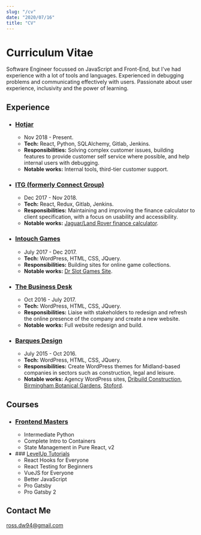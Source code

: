 ```yaml
---
slug: "/cv"
date: "2020/07/16"
title: "CV"
---
```

# Curriculum Vitae

Software Engineer focussed on JavaScript and Front-End, but I've had experience with a lot of tools and languages. Experienced in debugging problems and communicating effectively with users. Passionate about user experience, inclusivity and the power of learning.

## Experience

* ### [Hotjar](https://www.hotjar.com)
  - Nov 2018 - Present.
  - **Tech:** React, Python, SQLAlchemy, Gitlab, Jenkins.
  - **Responsibilities:** Solving complex customer issues, building features to provide customer self service where possible, and help internal users with debugging.
  - **Notable works:** Internal tools, third-tier customer support.

* ### [ITG (formerly Connect Group)](https://www.itg.co.uk/)
  - Dec 2017 - Nov 2018.
  - **Tech:** React, Redux, Gitlab, Jenkins.
  - **Responsibilities:** Maintaining and improving the finance calculator to client specification, with a focus on usability and accessibility.
  - **Notable works:** [Jaguar/Land Rover finance calculator](https://www.landrover.co.uk/offers-and-finance/finance-calculator.html#/models).

* ### [Intouch Games](https://www.intouchgames.co.uk/)
  - July 2017 - Dec 2017.
  - **Tech:** WordPress, HTML, CSS, JQuery.
  - **Responsibilities:** Building sites for online game collections.
  - **Notable works:** [Dr Slot Games Site](https://www.drslot.co.uk).


* ### [The Business Desk](https://www.thebusinessdesk.com/)
  - Oct 2016 - July 2017.
  - **Tech:** WordPress, HTML, CSS, JQuery.
  - **Responsibilities:** Liaise with stakeholders to redesign and refresh the online presence of the company and create a new website.
  - **Notable works:** Full website redesign and build.

* ### [Barques Design](https://www.barques.co.uk/)
  - July 2015 - Oct 2016.
  - **Tech:** WordPress, HTML, CSS, JQuery.
  - **Responsibilities:** Create WordPress themes for Midland-based companies in sectors such as construction, legal and leisure.
  - **Notable works:** Agency WordPress sites, [Dribuild Construction](https://dribuild.barquestest.uk/), [Birmingham Botanical Gardens](https://www.birminghambotanicalgardens.org.uk/), [Stoford](https://www.stoford.com/).

## Courses

* ### [Frontend Masters](https://frontendmasters.com/)
  - Intermediate Python
  - Complete Intro to Containers
  - State Management in Pure React, v2
* ### [LevelUp Tutorials](https://www.leveluptutorials.com/)
  - React Hooks for Everyone
  - React Testing for Beginners
  - VueJS for Everyone
  - Better JavaScript
  - Pro Gatsby
  - Pro Gatsby 2  

## Contact Me
ross.dw94@gmail.com